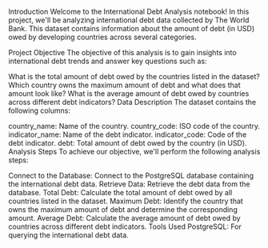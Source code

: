 Introduction
Welcome to the International Debt Analysis notebook! In this project, we'll be analyzing international debt data collected by The World Bank. This dataset contains information about the amount of debt (in USD) owed by developing countries across several categories.

Project Objective
The objective of this analysis is to gain insights into international debt trends and answer key questions such as:

What is the total amount of debt owed by the countries listed in the dataset?
Which country owns the maximum amount of debt and what does that amount look like?
What is the average amount of debt owed by countries across different debt indicators?
Data Description
The dataset contains the following columns:

country_name: Name of the country.
country_code: ISO code of the country.
indicator_name: Name of the debt indicator.
indicator_code: Code of the debt indicator.
debt: Total amount of debt owed by the country (in USD).
Analysis Steps
To achieve our objective, we'll perform the following analysis steps:

Connect to the Database: Connect to the PostgreSQL database containing the international debt data.
Retrieve Data: Retrieve the debt data from the database.
Total Debt: Calculate the total amount of debt owed by all countries listed in the dataset.
Maximum Debt: Identify the country that owns the maximum amount of debt and determine the corresponding amount.
Average Debt: Calculate the average amount of debt owed by countries across different debt indicators.
Tools Used
PostgreSQL: For querying the international debt data.
